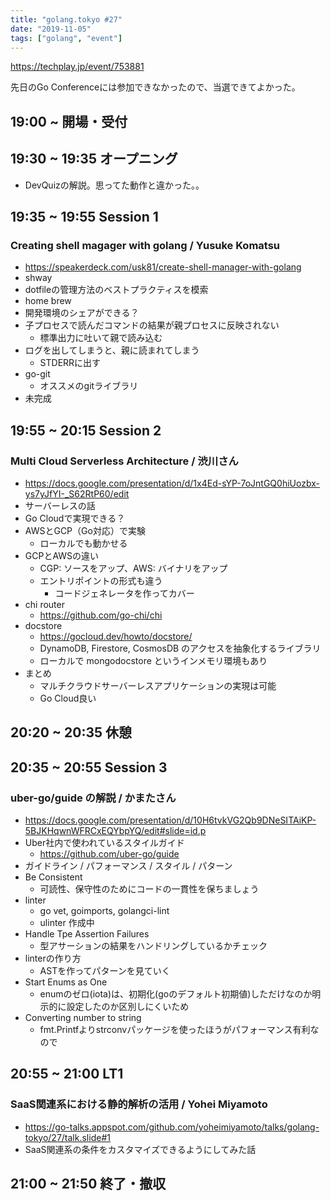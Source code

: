 ```yaml
---
title: "golang.tokyo #27"
date: "2019-11-05"
tags: ["golang", "event"]
---
```


https://techplay.jp/event/753881

先日のGo Conferenceには参加できなかったので、当選できてよかった。

## 19:00 ~	開場・受付


## 19:30 ~ 19:35	オープニング
* DevQuizの解説。思ってた動作と違かった。。

## 19:35 ~ 19:55	Session 1
### Creating shell magager with golang / Yusuke Komatsu
* https://speakerdeck.com/usk81/create-shell-manager-with-golang
* shway
* dotfileの管理方法のベストプラクティスを模索
* home brew
* 開発環境のシェアができる？
* 子プロセスで読んだコマンドの結果が親プロセスに反映されない
  - 標準出力に吐いて親で読み込む
* ログを出してしまうと、親に読まれてしまう
  - STDERRに出す
* go-git
  - オススメのgitライブラリ
* 未完成

## 19:55 ~ 20:15	Session 2
### Multi Cloud Serverless Architecture / 渋川さん
* https://docs.google.com/presentation/d/1x4Ed-sYP-7oJntGQ0hiUozbx-ys7yJfYI-_S62RtP60/edit
* サーバーレスの話
* Go Cloudで実現できる？
* AWSとGCP（Go対応）で実験
  - ローカルでも動かせる
* GCPとAWSの違い
  - CGP: ソースをアップ、AWS: バイナリをアップ
  - エントリポイントの形式も違う
    - コードジェネレータを作ってカバー
* chi router
  - https://github.com/go-chi/chi
* docstore
  - https://gocloud.dev/howto/docstore/
  - DynamoDB, Firestore, CosmosDB のアクセスを抽象化するライブラリ
  - ローカルで mongodocstore というインメモリ環境もあり
* まとめ
  - マルチクラウドサーバーレスアプリケーションの実現は可能
  - Go Cloud良い

## 20:20 ~ 20:35	休憩


## 20:35 ~ 20:55	Session 3
### uber-go/guide の解説 / かまたさん
* https://docs.google.com/presentation/d/10H6tvkVG2Qb9DNeSITAiKP-5BJKHqwnWFRCxEQYbpYQ/edit#slide=id.p
* Uber社内で使われているスタイルガイド
  - https://github.com/uber-go/guide
* ガイドライン / パフォーマンス / スタイル / パターン
* Be Consistent
  - 可読性、保守性のためにコードの一貫性を保ちましょう
* linter
  - go vet, goimports, golangci-lint
  - ulinter 作成中
* Handle Tpe Assertion Failures
  - 型アサーションの結果をハンドリングしているかチェック
* linterの作り方
  - ASTを作ってパターンを見ていく
* Start Enums as One
  - enumのゼロ(iota)は、初期化(goのデフォルト初期値)しただけなのか明示的に設定したのか区別しにくいため
* Converting number to string
  - fmt.Printfよりstrconvパッケージを使ったほうがパフォーマンス有利なので

## 20:55 ~ 21:00	LT1
### SaaS関連系における静的解析の活用 / Yohei Miyamoto
* https://go-talks.appspot.com/github.com/yoheimiyamoto/talks/golang-tokyo/27/talk.slide#1
* SaaS関連系の条件をカスタマイズできるようにしてみた話

## 21:00 ~ 21:50	終了・撤収
